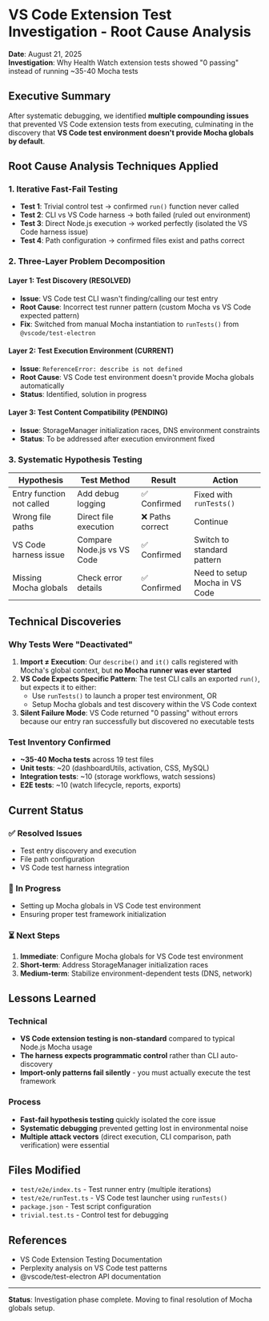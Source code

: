 # VS Code Extension Test Investigation - Root Cause Analysis

**Date**: August 21, 2025  
**Investigation**: Why Health Watch extension tests showed "0 passing" instead of running ~35-40 Mocha tests

## Executive Summary
After systematic debugging, we identified **multiple compounding issues** that prevented VS Code extension tests from executing, culminating in the discovery that **VS Code test environment doesn't provide Mocha globals by default**.

## Root Cause Analysis Techniques Applied

### 1. **Iterative Fast-Fail Testing**
- **Test 1**: Trivial control test → confirmed `run()` function never called
- **Test 2**: CLI vs VS Code harness → both failed (ruled out environment)  
- **Test 3**: Direct Node.js execution → worked perfectly (isolated the VS Code harness issue)
- **Test 4**: Path configuration → confirmed files exist and paths correct

### 2. **Three-Layer Problem Decomposition**

#### Layer 1: Test Discovery (RESOLVED)
- **Issue**: VS Code test CLI wasn't finding/calling our test entry
- **Root Cause**: Incorrect test runner pattern (custom Mocha vs VS Code expected pattern)
- **Fix**: Switched from manual Mocha instantiation to `runTests()` from `@vscode/test-electron`

#### Layer 2: Test Execution Environment (CURRENT)
- **Issue**: `ReferenceError: describe is not defined`
- **Root Cause**: VS Code test environment doesn't provide Mocha globals automatically
- **Status**: Identified, solution in progress

#### Layer 3: Test Content Compatibility (PENDING)
- **Issue**: StorageManager initialization races, DNS environment constraints
- **Status**: To be addressed after execution environment fixed

### 3. **Systematic Hypothesis Testing**

| Hypothesis | Test Method | Result | Action |
|------------|-------------|---------|---------|
| Entry function not called | Add debug logging | ✅ Confirmed | Fixed with `runTests()` |
| Wrong file paths | Direct file execution | ❌ Paths correct | Continue |
| VS Code harness issue | Compare Node.js vs VS Code | ✅ Confirmed | Switch to standard pattern |
| Missing Mocha globals | Check error details | ✅ Confirmed | Need to setup Mocha in VS Code |

## Technical Discoveries

### Why Tests Were "Deactivated"
1. **Import ≠ Execution**: Our `describe()` and `it()` calls registered with Mocha's global context, but **no Mocha runner was ever started**
2. **VS Code Expects Specific Pattern**: The test CLI calls an exported `run()`, but expects it to either:
   - Use `runTests()` to launch a proper test environment, OR
   - Setup Mocha globals and test discovery within the VS Code context
3. **Silent Failure Mode**: VS Code returned "0 passing" without errors because our entry ran successfully but discovered no executable tests

### Test Inventory Confirmed
- **~35-40 Mocha tests** across 19 test files
- **Unit tests**: ~20 (dashboardUtils, activation, CSS, MySQL)
- **Integration tests**: ~10 (storage workflows, watch sessions)  
- **E2E tests**: ~10 (watch lifecycle, reports, exports)

## Current Status

### ✅ Resolved Issues
- Test entry discovery and execution
- File path configuration
- VS Code test harness integration

### 🔄 In Progress
- Setting up Mocha globals in VS Code test environment
- Ensuring proper test framework initialization

### ⏳ Next Steps
1. **Immediate**: Configure Mocha globals for VS Code test environment
2. **Short-term**: Address StorageManager initialization races
3. **Medium-term**: Stabilize environment-dependent tests (DNS, network)

## Lessons Learned

### Technical
- **VS Code extension testing is non-standard** compared to typical Node.js Mocha usage
- **The harness expects programmatic control** rather than CLI auto-discovery
- **Import-only patterns fail silently** - you must actually execute the test framework

### Process
- **Fast-fail hypothesis testing** quickly isolated the core issue
- **Systematic debugging** prevented getting lost in environmental noise
- **Multiple attack vectors** (direct execution, CLI comparison, path verification) were essential

## Files Modified
- `test/e2e/index.ts` - Test runner entry (multiple iterations)
- `test/e2e/runTest.ts` - VS Code test launcher using `runTests()`
- `package.json` - Test script configuration
- `trivial.test.ts` - Control test for debugging

## References
- VS Code Extension Testing Documentation
- Perplexity analysis on VS Code test patterns
- @vscode/test-electron API documentation

---
**Status**: Investigation phase complete. Moving to final resolution of Mocha globals setup.
